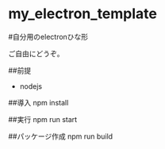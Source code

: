 my_electron_template
=====================

#自分用のelectronひな形

ご自由にどうぞ。

##前提
* nodejs

##導入
    npm install

##実行
    npm run start

##パッケージ作成
    npm run build
